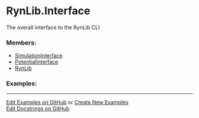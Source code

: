 # <a id="RynLib.Interface">RynLib.Interface</a>
    
The overall interface to the RynLib CLI

### Members:

  - [SimulationInterface](Interface/SimulationInterface.md)
  - [PotentialInterface](Interface/PotentialInterface.md)
  - [RynLib](Interface/RynLib.md)

### Examples:



___

[Edit Examples on GitHub](https://github.com/McCoyGroup/References/edit/gh-pages/Documentation/examples/RynLib/Interface.md) or 
[Create New Examples](https://github.com/McCoyGroup/References/new/gh-pages/?filename=Documentation/examples/RynLib/Interface.md) <br/>
[Edit Docstrings on GitHub](https://github.com/McCoyGroup/RynLib/edit/master/Interface/__init__.py?message=Update%20Docs)